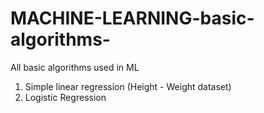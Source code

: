# MACHINE-LEARNING-basic-algorithms-
All basic algorithms used in ML
1. Simple linear regression (Height - Weight dataset)
2. Logistic Regression
